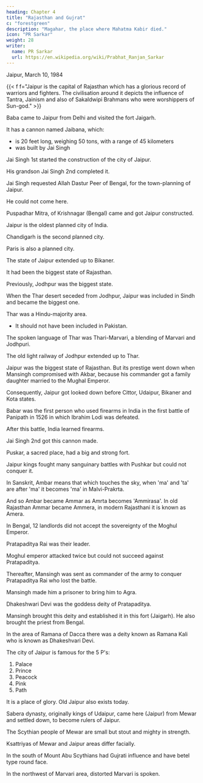 ```yaml
---
heading: Chapter 4
title: "Rajasthan and Gujrat"
c: "forestgreen"
description: "Magahar, the place where Mahatma Kabir died."
icon: "PR Sarkar"
weight: 28
writer:
  name: PR Sarkar
  url: https://en.wikipedia.org/wiki/Prabhat_Ranjan_Sarkar
---
```




<!-- 80 -->

Jaipur, March 10, 1984

{{< f f="Jaipur is the capital of Rajasthan which has a glorious record of warriors and fighters. The civilisation around it depicts the influence of Tantra, Jainism and also of Sakaldwipi Brahmans who were worshippers of Sun-god." >}}


Baba came to Jaipur from Delhi and visited the fort Jaigarh. 

It has a cannon named Jaibana, which:
- is 20 feet long, weighing 50 tons, with a range of 45 kilometers
- was built by Jai Singh

Jai Singh 1st started the construction of the city of Jaipur.

His grandson Jai Singh 2nd completed it.

Jai Singh requested Allah Dastur Peer of Bengal, for the town-planning of Jaipur. 

He could not come here. 

Puspadhar Mitra, of Krishnagar (Bengal) came and got Jaipur constructed.

Jaipur is the oldest planned city of India. 

Chandigarh is the second planned city. 

Paris is also a planned city.

The state of Jaipur extended up to Bikaner. 

It had been the biggest state of Rajasthan. 

Previously, Jodhpur was the biggest state.

When the Thar desert seceded from Jodhpur, Jaipur was included in Sindh and became the biggest one. 

Thar was a Hindu-majority area.
- It should not have been included in Pakistan.

The spoken language of Thar was Thari-Marvari, a blending of Marvari and Jodhpuri. 

The old light railway of Jodhpur extended up to Thar.

Jaipur was the biggest state of Rajasthan. But its prestige went down when Mansingh compromised with Akbar, because his commander got a family daughter married to the Mughal Emperor.

Consequently, Jaipur got looked down before Cittor, Udaipur, Bikaner and Kota states.

<!-- 81 -->

Babar was the first person who used firearms in India in the first battle of Panipath in 1526 in which Ibrahim Lodi was defeated. 

After this battle, India learned firearms. 

Jai Singh 2nd got this cannon made. 

Puskar, a sacred place, had a big and strong fort. 

Jaipur kings fought many sanguinary battles with Pushkar but could not conquer it.

In Sanskrit, Ambar means that which touches the sky, when 'ma' and 'ta' are after 'ma' it becomes 'ma' in Malvi-Prakrta.

And so Ambar became Ammar as Amrta becomes 'Ammirasa'. In old Rajasthan Ammar became Ammera, in modern Rajasthani it is known as Amera.

In Bengal, 12 landlords did not accept the sovereignty of the Moghul Emperor.

Pratapaditya Rai was their leader. 

Moghul emperor attacked twice but could not succeed against Pratapaditya. 

Thereafter, Mansingh was sent as commander of the army to conquer Pratapaditya Rai who lost the battle. 

Mansingh made him a prisoner to bring him to Agra. 

Dhakeshwari Devi was the goddess deity of Pratapaditya. 

Mansingh brought this deity and established it in this fort (Jaigarh). He also brought the priest from Bengal. 

In the area of Ramana of Dacca there was a deity known as Ramana Kali who is known as Dhakeshvari Devi.

The city of Jaipur is famous for the 5 P's:

1. Palace
2. Prince
3. Peacock
4. Pink
5. Path

It is a place of glory. Old Jaipur also exists today. 

Sabera dynasty, originally kings of Udaipur, came here (Jaipur) from Mewar and settled down, to become rulers of Jaipur.


The Scythian people of Mewar are small but stout and mighty in strength. 

Ksattriyas of Mewar and Jaipur areas differ facially. 

In the south of Mount Abu Scythians had Gujrati influence and have betel type round face. 

In the northwest of Marvari area, distorted Marvari is spoken.


